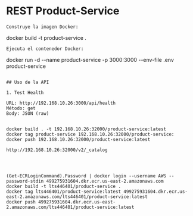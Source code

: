 # REST Product-Service
```
Construye la imagen Docker:

```
docker build -t product-service .
```
Ejecuta el contenedor Docker:
```
docker run -d --name product-service -p 3000:3000 --env-file .env product-service
```

## Uso de la API

1. Test Health

URL: http://192.168.10.26:3000/api/health
Método: get
Body: JSON (raw)


docker build . -t 192.168.10.26:32000/product-service:latest
docker tag product-service 192.168.10.26:32000/product-service:
docker push 192.168.10.26:32000/product-service:latest

http://192.168.10.26:32000/v2/_catalog




(Get-ECRLoginCommand).Password | docker login --username AWS --password-stdin 499275931604.dkr.ecr.us-east-2.amazonaws.com
docker build -t lts446401/product-service .
docker tag lts446401/product-service:latest 499275931604.dkr.ecr.us-east-2.amazonaws.com/lts446401/product-service:latest
docker push 499275931604.dkr.ecr.us-east-2.amazonaws.com/lts446401/product-service:latest